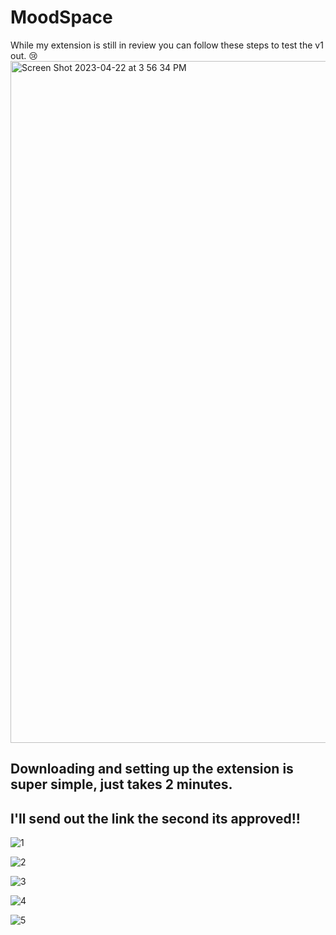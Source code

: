 # MoodSpace

While my extension is still in review you can follow these steps to test the v1 out. 😢
<img width="1091" alt="Screen Shot 2023-04-22 at 3 56 34 PM" src="https://user-images.githubusercontent.com/63084147/233804018-43c9bee4-2dd2-4a9e-9934-9825962ace3c.png">


## Downloading and setting up the extension is super simple, just takes 2 minutes. 
## I'll send out the link the second its approved!!

![1](https://user-images.githubusercontent.com/63084147/233804026-7ea3b6c1-2067-47b8-b099-da26f0339674.png)

![2](https://user-images.githubusercontent.com/63084147/233804028-dc466588-55ab-42cd-8cd6-a3014d2f3934.png)

![3](https://user-images.githubusercontent.com/63084147/233804030-27476696-50cd-4458-9d87-5f7980704270.png)

![4](https://user-images.githubusercontent.com/63084147/233804032-d9a71539-e2eb-4a80-a6f8-44f281a835bd.png)

![5](https://user-images.githubusercontent.com/63084147/233804033-82023aea-e055-4c1d-8682-4767a219bc07.png)
